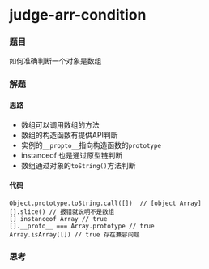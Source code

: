 # judge-arr-condition

### 题目

如何准确判断一个对象是数组



### 解题

#### 思路

- 数组可以调用数组的方法
- 数组的构造函数有提供API判断
- 实例的`__propto__`指向构造函数的`prototype`
- instanceof 也是通过原型链判断
- 数组通过对象的`toString()`方法判断

#### 代码

```
Object.prototype.toString.call([])  // [object Array]
[].slice() // 报错就说明不是数组
[] instanceof Array // true
[].__proto__ === Array.prototype // true
Array.isArray([]) // true 存在兼容问题

```



### 思考
